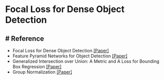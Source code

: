 # Focal Loss for Dense Object Detection

## # Reference
- Focal Loss for Dense Object Detection [[Paper]](https://arxiv.org/abs/1708.02002)
- Feature Pyramid Networks for Object Detection [[Paper]](https://arxiv.org/abs/1612.03144)
- Generalized Intersection over Union: A Metric and A Loss for Bounding Box Regression [[Paper]](https://arxiv.org/abs/1902.09630)
- Group Normalization [[Paper]](https://arxiv.org/pdf/1803.08494.pdf)
